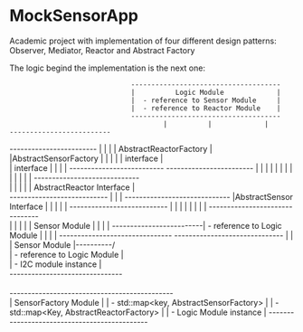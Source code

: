 # MockSensorApp
Academic project with implementation of four different design patterns: Observer, Mediator, Reactor and Abstract Factory

The logic begind the implementation is the next one: 

                                  -------------------------------------
                                  |          Logic Module             | 
                                  |  - reference to Sensor Module     |
                                  |  - reference to Reactor Module    |
                                  -------------------------------------     
                                          |          |             |              -------------------------
------------------------                  |          |             |              | AbstractReactorFactory |
|AbstractSensorFactory |                  |          |             |              |      interface         |            
| interface            |                  |          |             |              --------------------------
------------------------                  |          |             |                          | 
           |                              |          |             |                          |
           |                              |          |             |               -----------------------------      
           |                              |          |             |               | AbstractReactor Interface |        
---------------------------               |          |             |               ----------------------------- 
|AbstractSensor Interface |               |          |             |                                |
---------------------------               |          |             |                                |
           |                              |          |             |                         -------------------------------                                   
           |                              |          |             |                         |      Sensor Module          |
           |                              |          |             \-------------------------| - reference to Logic Module |
           |                              |          |                                       -------------------------------
------------------------------            |          |                                   
|      Sensor Module          |----------/           \
| - reference to Logic Module |                        \
| - I2C module instance       |                          \
-------------------------------                            \
                                                             \
                                                       ---------------------------------------------                             
                                                       |           SensorFactory Module            |
                                                       | - std::map<key, AbstractSensorFactory>    |
                                                       | - std::map<Key, AbstractReactorFactory>   |
                                                       | - Logic Module instance                   |
                                                       ---------------------------------------------
